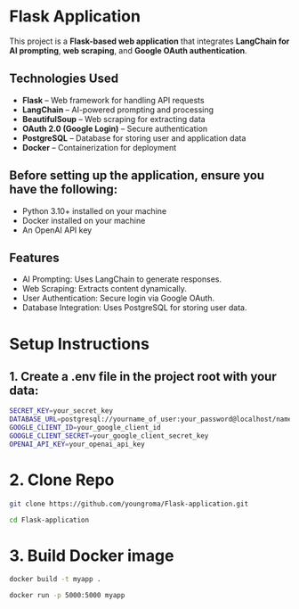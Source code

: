 # Flask Application

This project is a **Flask-based web application** that integrates **LangChain for AI prompting**, **web scraping**, and **Google OAuth authentication**.

## Technologies Used
- **Flask** – Web framework for handling API requests
- **LangChain** – AI-powered prompting and processing
- **BeautifulSoup** – Web scraping for extracting data
- **OAuth 2.0 (Google Login)** – Secure authentication
- **PostgreSQL** – Database for storing user and application data
- **Docker** – Containerization for deployment

## Before setting up the application, ensure you have the following:

- Python 3.10+ installed on your machine
- Docker installed on your machine
- An OpenAI API key

## Features
- AI Prompting: Uses LangChain to generate responses.
- Web Scraping: Extracts content dynamically.
- User Authentication: Secure login via Google OAuth.
- Database Integration: Uses PostgreSQL for storing user data.

# Setup Instructions

## 1. Create a .env file in the project root with your data:
 ```bash  
SECRET_KEY=your_secret_key
DATABASE_URL=postgresql://yourname_of_user:your_password@localhost/name_of_database
GOOGLE_CLIENT_ID=your_google_client_id
GOOGLE_CLIENT_SECRET=your_google_client_secret_key
OPENAI_API_KEY=your_openai_api_key
```
# 2. Clone Repo
```bash
git clone https://github.com/youngroma/Flask-application.git

cd Flask-application
```
# 3. Build Docker image
```bash
docker build -t myapp .

docker run -p 5000:5000 myapp
```



